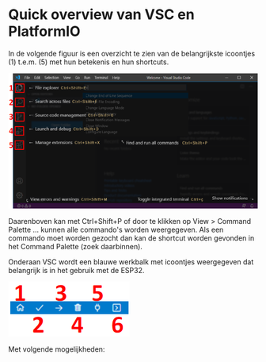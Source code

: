 # Quick overview van VSC en PlatformIO

In de volgende figuur is een overzicht te zien van de belangrijkste icoontjes (1) t.e.m. (5) met hun betekenis en hun shortcuts.

![example image](./images/vsc1.png "Downloaden van Visual Studio Code.")

Daarenboven kan met Ctrl+Shift+P of door te klikken op View > Command Palette ... kunnen alle commando's worden weergegeven. Als een commando moet worden gezocht dan kan de shortcut worden gevonden in het Command Palette (zoek daarbinnen).

Onderaan VSC wordt een blauwe werkbalk met icoontjes weergegeven dat belangrijk is in het gebruik met de ESP32.

![example image](./images/vsc2.png "Commando Palette van PlatformIO.")

Met volgende mogelijkheden:

